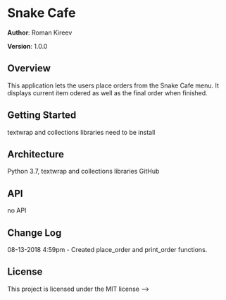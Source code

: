 # Snake Cafe

**Author**: Roman Kireev

**Version**: 1.0.0 

## Overview
This application lets the users place orders from the Snake Cafe menu. It displays current item odered as well as the final order when finished.

## Getting Started
textwrap and collections libraries need to be install 

## Architecture
Python 3.7, textwrap and collections libraries
GitHub

## API
no API

## Change Log

08-13-2018 4:59pm - Created place_order and print_order functions.

## License
This project is licensed under the MIT license
-->